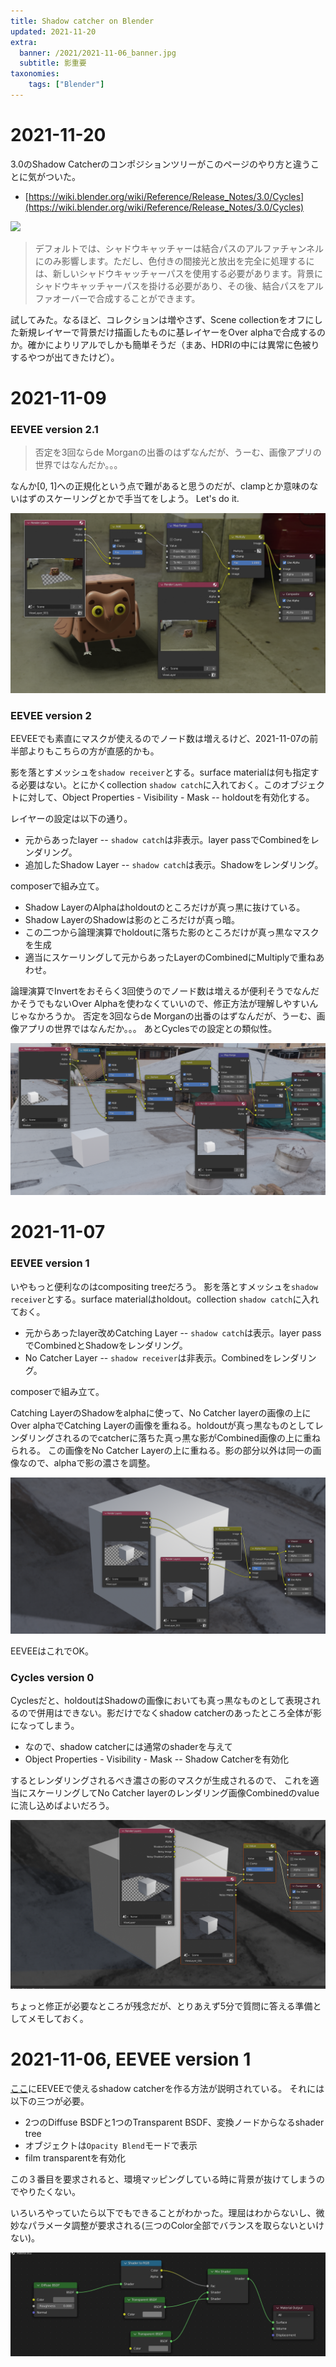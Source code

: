 ```yaml
---
title: Shadow catcher on Blender
updated: 2021-11-20
extra:
  banner: /2021/2021-11-06_banner.jpg
  subtitle: 影重要
taxonomies:
    tags: ["Blender"]
---
```

# 2021-11-20

3.0のShadow Catcherのコンポジションツリーがこのページのやり方と違うことに気がついた。

- [https://wiki.blender.org/wiki/Reference/Release_Notes/3.0/Cycles](https://wiki.blender.org/wiki/Reference/Release_Notes/3.0/Cycles)

![](https://wiki.blender.org/w/images/7/7a/Cycles_3.0_shadow_catcher_compositing.png)

> デフォルトでは、シャドウキャッチャーは結合パスのアルファチャンネルにのみ影響します。ただし、色付きの間接光と放出を完全に処理するには、新しいシャドウキャッチャーパスを使用する必要があります。背景にシャドウキャッチャーパスを掛ける必要があり、その後、結合パスをアルファオーバーで合成することができます。

試してみた。なるほど、コレクションは増やさず、Scene collectionをオフにした新規レイヤーで背景だけ描画したものに基レイヤーをOver alphaで合成するのか。確かによりリアルでしかも簡単そうだ（まあ、HDRIの中には異常に色被りするやつが出てきたけど）。

# 2021-11-09

### EEVEE version 2.1

> 否定を3回ならde Morganの出番のはずなんだが、うーむ、画像アプリの世界ではなんだか。。。

なんか[0, 1]への正規化という点で難があると思うのだが、clampとか意味のないはずのスケーリングとかで手当てをしよう。
Let's do it.

![](/2021/2021-11-06_eevee2.1.png)

### EEVEE version 2

EEVEEでも素直にマスクが使えるのでノード数は増えるけど、2021-11-07の前半部よりもこちらの方が直感的かも。

影を落とすメッシュを`shadow receiver`とする。surface materialは何も指定する必要はない。とにかくcollection `shadow catch`に入れておく。このオブジェクトに対して、Object Properties - Visibility - Mask -- holdoutを有効化する。

レイヤーの設定は以下の通り。

- 元からあったlayer -- `shadow catch`は非表示。layer passでCombinedをレンダリング。
- 追加したShadow Layer -- `shadow catch`は表示。Shadowをレンダリング。

composerで組み立て。

- Shadow LayerのAlphaはholdoutのところだけが真っ黒に抜けている。
- Shadow LayerのShadowは影のところだけが真っ暗。
- この二つから論理演算でholdoutに落ちた影のところだけが真っ黒なマスクを生成
- 適当にスケーリングして元からあったLayerのCombinedにMultiplyで重ねあわせ。

論理演算でInvertをおそらく3回使うのでノード数は増えるが便利そうでなんだかそうでもないOver Alphaを使わなくていいので、修正方法が理解しやすいんじゃなかろうか。
否定を3回ならde Morganの出番のはずなんだが、うーむ、画像アプリの世界ではなんだか。。。
あとCyclesでの設定との類似性。

![](/2021/2021-11-06_eevee2.png)

# 2021-11-07

### EEVEE version 1

いやもっと便利なのはcompositing treeだろう。
影を落とすメッシュを`shadow receiver`とする。surface materialはholdout。collection `shadow catch`に入れておく。

- 元からあったlayer改めCatching Layer -- `shadow catch`は表示。layer passでCombinedとShadowをレンダリング。
- No Catcher Layer -- `shadow receiver`は非表示。Combinedをレンダリング。

composerで組み立て。

Catching LayerのShadowをalphaに使って、No Catcher layerの画像の上にOver alphaでCatching Layerの画像を重ねる。holdoutが真っ黒なものとしてレンダリングされるのでcatcherに落ちた真っ黒な影がCombined画像の上に重ねられる。
この画像をNo Catcher Layerの上に重ねる。影の部分以外は同一の画像なので、alphaで影の濃さを調整。

![](/2021/2021-11-06_eevee.png)

EEVEEはこれでOK。

### Cycles version 0

Cyclesだと、holdoutはShadowの画像においても真っ黒なものとして表現されるので併用はできない。影だけでなくshadow catcherのあったところ全体が影になってしまう。

- なので、shadow catcherには通常のshaderを与えて
- Object Properties - Visibility - Mask -- Shadow Catcherを有効化

するとレンダリングされるべき濃さの影のマスクが生成されるので、
これを適当にスケーリングしてNo Catcher layerのレンダリング画像Combinedのvalueに流し込めばよいだろう。

![](/2021/2021-11-06_cycle.png)

ちょっと修正が必要なところが残念だが、とりあえず5分で質問に答える準備としてメモしておく。

# 2021-11-06, EEVEE version 1

[ここ](https://blenderartists.org/t/how-to-make-a-shadow-catcher-in-cycles-and-eevee-blender-tutorial/1332364)にEEVEEで使えるshadow catcherを作る方法が説明されている。
それには以下の三つが必要。

- 2つのDiffuse BSDFと1つのTransparent BSDF、変換ノードからなるshader tree
- オブジェクトは`Opacity Blend`モードで表示
- film transparentを有効化

この３番目を要求されると、環境マッピングしている時に背景が抜けてしまうのでやりたくない。

いろいろやっていたら以下でもできることがわかった。理屈はわからないし、微妙なパラメータ調整が要求される(三つのColor全部でバランスを取らないといけない)。

![](/2021/2021-11-06_shadow-catcher.png)
